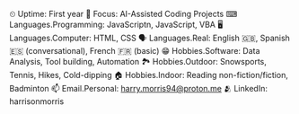 ⏲ Uptime: First year
🧐 Focus: AI-Assisted Coding Projects
⌨ Languages.Programming: JavaScriptn, JavaScript, VBA
🖥 Languages.Computer: HTML, CSS
🗣 Languages.Real: English 🇬🇧, Spanish 🇪🇸 (conversational), French 🇫🇷 (basic)
😁 Hobbies.Software: Data Analysis, Tool building, Automation
🏞 Hobbies.Outdoor: Snowsports, Tennis, Hikes, Cold-dipping
🏠 Hobbies.Indoor: Reading non-fiction/fiction, Badminton 
📫 Email.Personal: harry.morris94@proton.me
🫂 LinkedIn: harrisonmorris
<!--
**harrmony/harrmony** is a ✨ _special_ ✨ repository because its `README.md` (this file) appears on your GitHub profile.

-->
